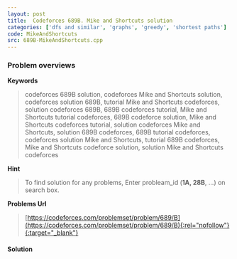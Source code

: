 ```yaml
---
layout: post
title:  Codeforces 689B. Mike and Shortcuts solution
categories: ['dfs and similar', 'graphs', 'greedy', 'shortest paths']
code: MikeAndShortcuts
src: 689B-MikeAndShortcuts.cpp
---
```

### **Problem overviews**

**Keywords**
> codeforces 689B solution, codeforces Mike and Shortcuts solution, codeforces solution 689B, tutorial Mike and Shortcuts codeforces, solution codeforces 689B, 689B codeforces tutorial, Mike and Shortcuts tutorial codeforces, 689B codeforce solution, Mike and Shortcuts codeforces tutorial, solution codeforces Mike and Shortcuts, solution 689B codeforces, 689B tutorial codeforces, codeforces solution Mike and Shortcuts, tutorial 689B codeforces, Mike and Shortcuts codeforce solution, solution Mike and Shortcuts codeforces

**Hint**
> To find solution for any problems, Enter probleam_id (**1A, 28B**, ...) on search box. 

**Problems Url**
> [https://codeforces.com/problemset/problem/689/B](https://codeforces.com/problemset/problem/689/B){:rel="nofollow"}{:target="_blank"}

#### **Solution**



